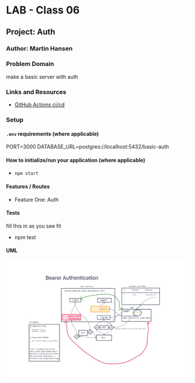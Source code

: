 # LAB - Class 06

## Project: Auth

### Author: Martin Hansen

### Problem Domain

make a basic server with auth

### Links and Resources

- [GitHub Actions ci/cd](https://github.com/sp00nes/basic-auth/actions)

### Setup

#### `.env` requirements (where applicable)

PORT=3000
DATABASE_URL=postgres://localhost:5432/basic-auth

#### How to initialize/run your application (where applicable)

- `npm start`

#### Features / Routes

- Feature One: Auth

#### Tests

fill this in as you see fit

- npm test

#### UML

![06 uml](lab-06-UML.jpg)
